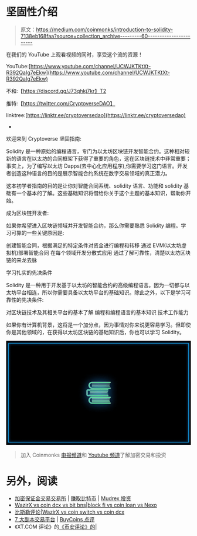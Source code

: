 # 坚固性介绍

> 原文：<https://medium.com/coinmonks/introduction-to-solidity-7138eb168faa?source=collection_archive---------60----------------------->

在我们的 YouTube 上观看视频的同时，享受这个流的资源！

YouTube:[https://www.youtube.com/channel/UCWJKTKtXt-R392QaIg7eEkw](https://www.youtube.com/channel/UCWJKTKtXt-R392QaIg7eEkw)

不和:【https://discord.gg/J73qhkj7kr】T2

推特:【https://twitter.com/CryptoverseDAO】

linktree:[https://linktr.ee/cryptoversedao](https://linktr.ee/cryptoversedao)

-

欢迎来到 Cryptoverse 坚固指南:

Solidity 是一种原始的编程语言，专门为以太坊区块链开发智能合约。这种相对较新的语言在以太坊的合同框架下获得了重要的角色，这在区块链技术中非常重要；事实上，为了编写以太坊 Dapps(去中心化应用程序),你需要学习这门语言。开发者创造这种语言的目的是展示智能合约系统在数字交易领域的真正潜力。

这本初学者指南的目的是让你对智能合同系统、solidity 语言、功能和 solidity 基础有一个基本的了解。这些基础知识将借给你关于这个主题的基本知识，帮助你开始。

成为区块链开发者:

如果你希望进入区块链领域并开发智能合约，那么你需要熟悉 Solidity 编程。学习可靠的一些关键原因是:

创建智能合同，根据满足的特定条件对资金进行编程和转移
通过 EVM(以太坊虚拟机)部署智能合同
在每个领域开发分散式应用
通过了解可靠性，清楚以太坊区块链的来龙去脉

学习扎实的先决条件

Solidity 是一种用于开发基于以太坊的智能合约的高级编程语言。因为一切都与以太坊平台相连，所以你需要具备以太坊平台的基础知识。除此之外，以下是学习可靠性的先决条件:

对区块链技术及其相关平台的基本了解
编程和编程语言的基本知识
技术工作能力

如果你有计算机背景，这将是一个加分点，因为事情对你来说更容易学习。但即使你是其他领域的，在获得以太坊区块链的基础知识后，你也可以学习 Solidity。

![](img/04648490c5cb4d1ddfe5f654fbd14381.png)

> 加入 Coinmonks [电报频道](https://t.me/coincodecap)和 [Youtube 频道](https://www.youtube.com/c/coinmonks/videos)了解加密交易和投资

# 另外，阅读

*   [加密保证金交易交易所](/coinmonks/crypto-margin-trading-exchanges-428b1f7ad108) | [赚取比特币](/coinmonks/earn-bitcoin-6e8bd3c592d9) | [Mudrex 投资](https://coincodecap.com/mudrex-invest-review-the-best-way-to-invest-in-crypto)
*   [WazirX vs coin dcx vs bit bns](/coinmonks/wazirx-vs-coindcx-vs-bitbns-149f4f19a2f1)|[block fi vs coin loan vs Nexo](/coinmonks/blockfi-vs-coinloan-vs-nexo-cb624635230d)
*   [比斯勒评论](https://coincodecap.com/bitsler-review)|[WazirX vs coin switch vs coin dcx](https://coincodecap.com/wazirx-vs-coinswitch-vs-coindcx)
*   [7 大副本交易平台](https://coincodecap.com/copy-trading-platforms) | [BuyCoins 点评](https://coincodecap.com/buycoins-review)
*   《XT.COM 评论》的[《币安评论》的](https://coincodecap.com/profittradingapp-for-binance)|